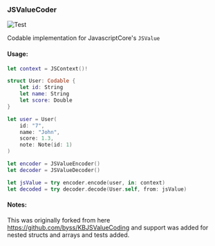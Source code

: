 ### JSValueCoder

![Test](https://github.com/theolampert/JSValueCoder/actions/workflows/swift.yml/badge.svg)

Codable implementation for JavascriptCore's `JSValue`

#### Usage:
```swift
let context = JSContext()!

struct User: Codable {
    let id: String
    let name: String
    let score: Double
}

let user = User(
    id: "7",
    name: "John",
    score: 1.3,
    note: Note(id: 1)
)

let encoder = JSValueEncoder()
let decoder = JSValueDecoder()

let jsValue = try encoder.encode(user, in: context)
let decoded = try decoder.decode(User.self, from: jsValue)
```


#### Notes:
This was originally forked from here https://github.com/byss/KBJSValueCoding and support was added for nested structs and arrays and tests added.
